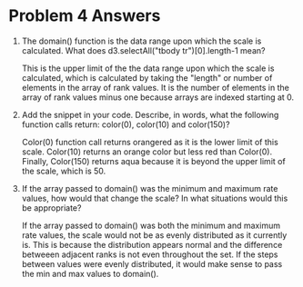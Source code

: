 <h1>Problem 4 Answers</h1>

<ol>
<li> The domain() function is the data range upon which the scale is calculated. What does d3.selectAll("tbody tr")[0].length-1 mean?</li>

This is the upper limit of the the data range upon which the scale is calculated, which is calculated by taking the "length" or number of elements in the array of rank values. It is the number of elements in the array of rank values minus one because arrays are indexed starting at 0. 

<li>Add the snippet in your code. Describe, in words, what the following function calls return: color(0), color(10) and color(150)?</li>

Color(0) function call returns orangered as it is the lower limit of this scale. Color(10) returns an orange color but less red than Color(0). Finally, Color(150) returns aqua because it is beyond the upper limit of the scale, which is 50.

<li>If the array passed to domain() was the minimum and maximum rate values, how would that change the scale? In what situations would this be appropriate? </li>

If the array passed to domain() was both the minimum and maximum rate values, the scale would not be as evenly distributed as it currently is. This is because the distribution appears normal and the difference betweeen adjacent ranks is not even throughout the set. If the steps between values were evenly distributed, it would make sense to pass the min and max values to domain().

</ol>
